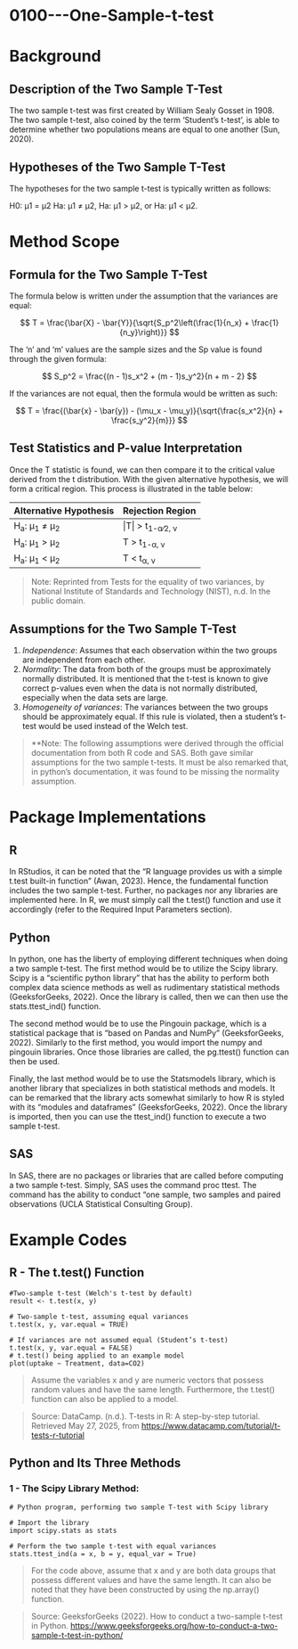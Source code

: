 # 0100---One-Sample-t-test


# **Background**
## Description of the Two Sample T-Test
The two sample t-test was first created by William Sealy Gosset in 1908. The two sample t-test, also coined by the term ‘Student’s t-test’, is able to determine whether two populations means are equal to one another (Sun, 2020). 

## Hypotheses of the Two Sample T-Test
The hypotheses for the two sample t-test is typically written as follows:

H0: μ1 = μ2
Ha: μ1 ≠ μ2,  Ha: μ1 > μ2, or  Ha: μ1 < μ2.   

# **Method Scope**
## Formula for the Two Sample T-Test
The formula below is written under the assumption that the variances are equal:

$$ T = \frac{\bar{X} - \bar{Y}}{\sqrt{S_p^2\left(\frac{1}{n_x} + \frac{1}{n_y}\right)}} $$

The ‘n’ and ‘m’ values are the sample sizes and the Sp value is found through the given formula:

$$
S_p^2 = \frac{(n - 1)s_x^2 + (m - 1)s_y^2}{n + m - 2}
$$ 

If the variances are not equal, then the formula would be written as such:

$$
T = \frac{(\bar{x} - \bar{y}) - (\mu_x - \mu_y)}{\sqrt{\frac{s_x^2}{n} + \frac{s_y^2}{m}}}
$$

## Test Statistics and P-value Interpretation
Once the T statistic is found, we can then compare it to the critical value derived from the t distribution. With the given alternative hypothesis, we will form a critical region. This process is illustrated in the table below:

| Alternative Hypothesis | Rejection Region                          |
|------------------------|-------------------------------------------|
| H<sub>a</sub>: μ<sub>1</sub> ≠ μ<sub>2</sub> |\|T\| > t<sub>1-α⁄2, ν</sub>|
| H<sub>a</sub>: μ<sub>1</sub> > μ<sub>2</sub> | T > t<sub>1-α, ν</sub>     |
| H<sub>a</sub>: μ<sub>1</sub> < μ<sub>2</sub> | T < t<sub>α, ν</sub>       |


>Note: Reprinted from Tests for the equality of two variances, by National Institute of Standards and Technology (NIST), n.d. In the public domain.

## Assumptions for the Two Sample T-Test
1. _Independence_: Assumes that each observation within the two groups are independent from each other.
2. _Normality_: The data from both of the groups must be approximately normally distributed. It is mentioned that the t-test is known to give correct p-values even when the data is not normally distributed, especially when the data sets are large.
3. _Homogeneity of variances_: The variances between the two groups should be approximately equal. If this rule is violated, then a  student’s t-test would be used instead of the Welch test.
>**Note: The following assumptions were derived through the official documentation from both R code and SAS. Both gave similar assumptions for the two sample t-tests. It must be also remarked that, in python’s documentation, it was found to be missing the  normality assumption.

# Package Implementations
## R
In RStudios, it can be noted that the “R language provides us with a simple t.test built-in function” (Awan, 2023). Hence, the fundamental function includes the two sample t-test. Further, no packages nor any libraries are implemented here. In R, we must simply call the t.test() function and use it accordingly (refer to the Required Input Parameters section).

## Python
In python, one has the liberty of employing different techniques when doing a two sample t-test. The first method would be to utilize the Scipy library. Scipy is a “scientific python library” that has the ability to perform both complex data science methods as well as rudimentary statistical methods (GeeksforGeeks, 2022). Once the library is called, then we can then use the stats.ttest_ind() function.

The second method would be to use the Pingouin package, which is a statistical package that is “based on Pandas and NumPy” (GeeksforGeeks, 2022). Similarly to the first method, you would import the numpy and pingouin libraries. Once those libraries are called, the pg.ttest() function can then be used.

Finally, the last method would be to use the Statsmodels library, which is another library that specializes in both statistical methods and models. It can be remarked that the library acts somewhat similarly to how R is styled with its “modules and dataframes” (GeeksforGeeks, 2022). Once the library is imported, then you can use the ttest_ind() function to execute a two sample t-test.

## SAS
In SAS, there are no packages or libraries that are called before computing a two sample t-test. Simply, SAS uses the command proc ttest. The command has the ability to conduct “one sample, two samples and paired observations (UCLA Statistical Consulting Group). 

# Example Codes
## R - The t.test() Function
```
#Two-sample t-test (Welch's t-test by default)
result <- t.test(x, y)

# Two-sample t-test, assuming equal variances
t.test(x, y, var.equal = TRUE)

# If variances are not assumed equal (Student’s t-test)
t.test(x, y, var.equal = FALSE)
# t.test() being applied to an example model
plot(uptake ~ Treatment, data=CO2)
```
>Assume the variables x and y are numeric vectors that possess random values and have the same length. Furthermore, the t.test() function can also be applied to a model.

>Source: DataCamp. (n.d.). T-tests in R: A step-by-step tutorial. Retrieved May 27, 2025, from https://www.datacamp.com/tutorial/t-tests-r-tutorial

## Python and Its Three Methods
### 1 - The Scipy Library Method:
```
# Python program, performing two sample T-test with Scipy library

# Import the library
import scipy.stats as stats

# Perform the two sample t-test with equal variances
stats.ttest_ind(a = x, b = y, equal_var = True)
```
> For the code above, assume that x and y are both data groups that possess different values and have the same length. It can also be noted that they have been constructed by using the np.array() function.

> Source: GeeksforGeeks (2022). How to conduct a two-sample t-test in Python. https://www.geeksforgeeks.org/how-to-conduct-a-two-sample-t-test-in-python/

